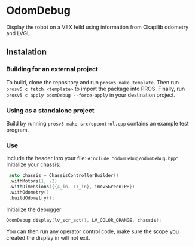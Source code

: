 # OdomDebug
Display the robot on a VEX feild using information from Okapilib odometry and LVGL.
## Instalation
### Building for an external project
To build, clone the repository and run `prosv5 make template`.
Then run `prosv5 c fetch <template>` to import the package into PROS.
Finally, run `prosv5 c apply odomDebug --force-apply` in your destination project.
### Using as a standalone project
Build by running `prosv5 make`.
`src/opcontrol.cpp` contains an example test program.
### Use
Include the header into your file:
`#include "odomDebug/odomDebug.hpp"`
Initialize your chassis:
```cpp
 auto chassis = ChassisControllerBuilder()
 .withMotors(1, -2)
 .withDimensions({{4_in, 11_in}, imev5GreenTPR})
 .withOdometry()
 .buildOdometry();
```
Initialize the debugger
```cpp
OdomDebug display(lv_scr_act(), LV_COLOR_ORANGE, chassis);
```
You can then run any operator control code, make sure the scope you created the display in will not exit.